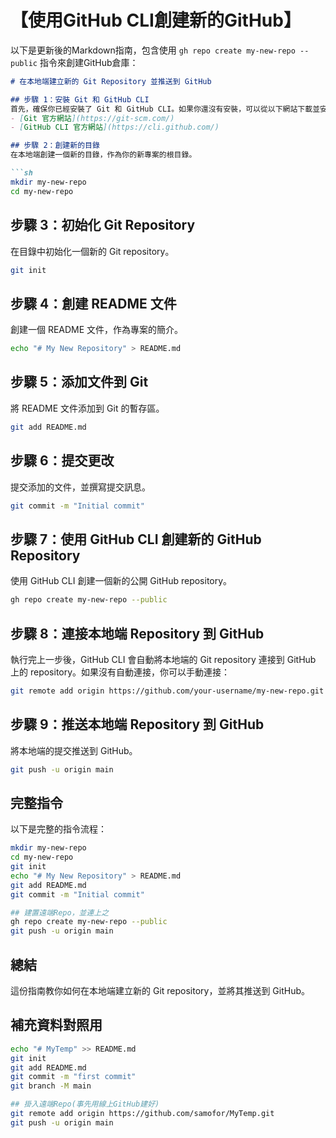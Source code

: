 
# 【使用GitHub CLI創建新的GitHub】



以下是更新後的Markdown指南，包含使用 `gh repo create my-new-repo --public` 指令來創建GitHub倉庫：

```markdown
# 在本地端建立新的 Git Repository 並推送到 GitHub

## 步驟 1：安裝 Git 和 GitHub CLI
首先，確保你已經安裝了 Git 和 GitHub CLI。如果你還沒有安裝，可以從以下網站下載並安裝：
- [Git 官方網站](https://git-scm.com/)
- [GitHub CLI 官方網站](https://cli.github.com/)

## 步驟 2：創建新的目錄
在本地端創建一個新的目錄，作為你的新專案的根目錄。

```sh
mkdir my-new-repo
cd my-new-repo
```

## 步驟 3：初始化 Git Repository
在目錄中初始化一個新的 Git repository。

```sh
git init
```

## 步驟 4：創建 README 文件
創建一個 README 文件，作為專案的簡介。

```sh
echo "# My New Repository" > README.md
```

## 步驟 5：添加文件到 Git
將 README 文件添加到 Git 的暫存區。

```sh
git add README.md
```

## 步驟 6：提交更改
提交添加的文件，並撰寫提交訊息。

```sh
git commit -m "Initial commit"
```

## 步驟 7：使用 GitHub CLI 創建新的 GitHub Repository
使用 GitHub CLI 創建一個新的公開 GitHub repository。

```sh
gh repo create my-new-repo --public
```

## 步驟 8：連接本地端 Repository 到 GitHub
執行完上一步後，GitHub CLI 會自動將本地端的 Git repository 連接到 GitHub 上的 repository。如果沒有自動連接，你可以手動連接：

```sh
git remote add origin https://github.com/your-username/my-new-repo.git
```

## 步驟 9：推送本地端 Repository 到 GitHub
將本地端的提交推送到 GitHub。

```sh
git push -u origin main
```

## 完整指令
以下是完整的指令流程：

```sh
mkdir my-new-repo
cd my-new-repo
git init
echo "# My New Repository" > README.md
git add README.md
git commit -m "Initial commit"

## 建置遠端Repo，並連上之
gh repo create my-new-repo --public
git push -u origin main
```

## 總結
這份指南教你如何在本地端建立新的 Git repository，並將其推送到 GitHub。


## 補充資料對照用

```sh
echo "# MyTemp" >> README.md
git init
git add README.md
git commit -m "first commit"
git branch -M main

## 掛入遠端Repo(事先用線上GitHub建好)
git remote add origin https://github.com/samofor/MyTemp.git
git push -u origin main
```